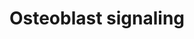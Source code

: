 ---
annotations:
- id: CL:0000062
  parent: native cell
  type: Cell Type Ontology
  value: osteoblast
- id: PW:0000650
  parent: signaling pathway
  type: Pathway Ontology
  value: signaling pathway pertinent to development
- id: PW:0000003
  parent: signaling pathway
  type: Pathway Ontology
  value: signaling pathway
authors:
- MaintBot
- Egonw
- Mkutmon
- Eweitz
description: ''
last-edited: 2021-05-21
organisms:
- Bos taurus
redirect_from:
- /index.php/Pathway:WP1074
- /instance/WP1074
- /instance/WP1074_rr117577
revision: r117577
schema-jsonld:
- '@context': https://schema.org/
  '@id': https://wikipathways.github.io/pathways/WP1074.html
  '@type': Dataset
  creator:
    '@type': Organization
    name: WikiPathways
  description: ''
  keywords:
  - BGLAP
  - COL1A1
  - FGF23
  - IBSP
  - INTB3
  - ITGAV
  - Na+
  - PDGFB
  - PDGFRA
  - PDGFRB
  - PTH
  - PTH1R
  - Phosphate
  - SLC17A2
  - TNFRSF11B
  - TNFSF11
  - Vitmain D
  license: CC0
  name: Osteoblast signaling
seo: CreativeWork
title: Osteoblast signaling
wpid: WP1074
---